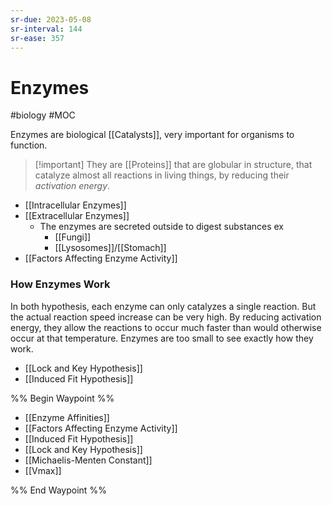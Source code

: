 ```yaml
---
sr-due: 2023-05-08
sr-interval: 144
sr-ease: 357
---
```

# Enzymes
#biology #MOC 

Enzymes are biological [[Catalysts]], very important for organisms to function.

>[!important] They are [[Proteins]] that are globular in structure, that catalyze almost all reactions in living things, by reducing their *activation energy*.

- [[Intracellular Enzymes]]
- [[Extracellular Enzymes]]
	- The enzymes are secreted outside to digest substances ex
		- [[Fungi]]
		- [[Lysosomes]]/[[Stomach]]
- [[Factors Affecting Enzyme Activity]]
### How Enzymes Work
In both hypothesis, each enzyme can only catalyzes a single reaction. But the actual reaction speed increase can be very high.
By reducing activation energy, they allow the reactions to occur much faster than would otherwise occur at that temperature.
Enzymes are too small to see exactly how they work.
- [[Lock and Key Hypothesis]]
- [[Induced Fit Hypothesis]]

%% Begin Waypoint %%
- [[Enzyme Affinities]]
- [[Factors Affecting Enzyme Activity]]
- [[Induced Fit Hypothesis]]
- [[Lock and Key Hypothesis]]
- [[Michaelis-Menten Constant]]
- [[Vmax]]

%% End Waypoint %%

